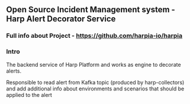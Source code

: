## Open Source Incident Management system - Harp Alert Decorator Service

### Full info about Project - https://github.com/harpia-io/harpia

### Intro
The backend service of Harp Platform and works as engine to decorate alerts.

Responsible to read alert from Kafka topic (produced by harp-collectors) and add additional info about environments and scenarios that should be applied to the alert
